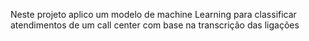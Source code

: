 Neste projeto aplico um modelo de machine Learning para classificar atendimentos de um call center com base na transcrição das ligações
